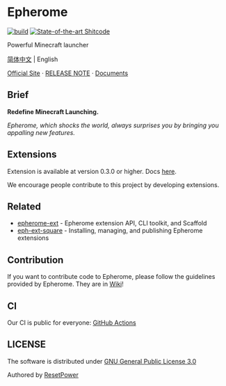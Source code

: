 # Epherome

[![build](https://github.com/ResetPower/Epherome/actions/workflows/build.yml/badge.svg)](https://github.com/ResetPower/Epherome/actions/workflows/build.yml) [![State-of-the-art Shitcode](https://img.shields.io/static/v1?label=State-of-the-art&message=Shitcode&color=7B5804)](https://github.com/trekhleb/state-of-the-art-shitcode)

Powerful Minecraft launcher

[简体中文](docs/README_zh_cn.md) | English

[Official Site](https://epherome.com) · [RELEASE NOTE](docs/RELEASE_NOTE.md) · [Documents](https://epherome.com/docs)

## Brief

**Redefine Minecraft Launching.**

_Epherome, which shocks the world, always surprises you by bringing you appalling new features._

## Extensions

Extension is available at version 0.3.0 or higher. Docs [here](https://epherome.com/docs).

We encourage people contribute to this project by developing extensions.

## Related

- [epherome-ext](https://github.com/ResetPower/epherome-ext) - Epherome extension API, CLI toolkit, and Scaffold
- [eph-ext-square](https://github.com/ResetPower/eph-ext-square) - Installing, managing, and publishing Epherome extensions

## Contribution

If you want to contribute code to Epherome, please follow the guidelines provided by Epherome.
They are in [Wiki](https://github.com/ResetPower/Epherome/wiki)!

## CI

Our CI is public for everyone: [GitHub Actions](https://github.com/ResetPower/Epherome/actions)

## LICENSE

The software is distributed under [GNU General Public License 3.0](LICENSE)

Authored by [ResetPower](https://github.com/ResetPower)
